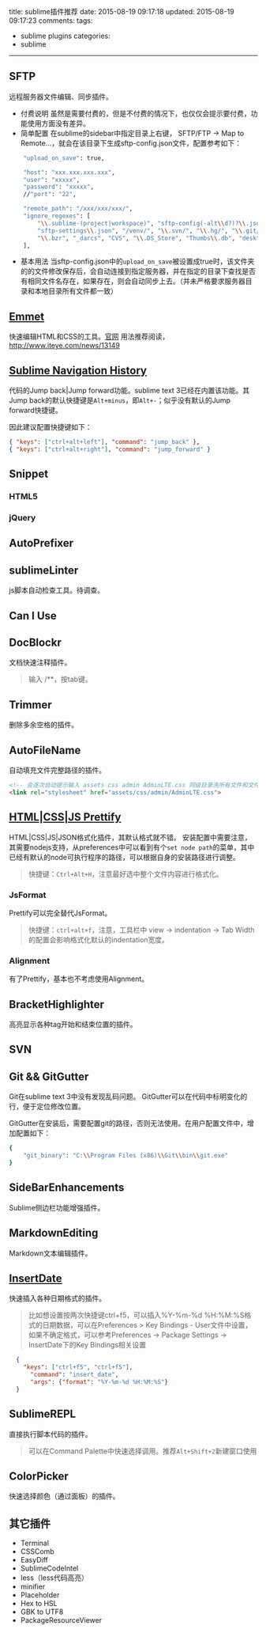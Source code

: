 title: sublime插件推荐
date: 2015-08-19 09:17:18
updated: 2015-08-19 09:17:23
comments:
tags:
- sublime plugins
categories:
- sublime

---

## SFTP
远程服务器文件编辑、同步插件。
+ 付费说明
  虽然是需要付费的，但是不付费的情况下，也仅仅会提示要付费，功能使用方面没有差异。
+ 简单配置
  在sublime的sidebar中指定目录上右键， SFTP/FTP -> Map to Remote...，就会在该目录下生成sftp-config.json文件，配置参考如下：

```bash
    "upload_on_save": true,

    "host": "xxx.xxx.xxx.xxx",
    "user": "xxxxx",
    "password": "xxxxx",
    //"port": "22",

    "remote_path": "/xxx/xxx/xxx/",
    "ignore_regexes": [
        "\\.sublime-(project|workspace)", "sftp-config(-alt\\d?)?\\.json", "node_modules",
        "sftp-settings\\.json", "/venv/", "\\.svn/", "\\.hg/", "\\.git/",
        "\\.bzr", "_darcs", "CVS", "\\.DS_Store", "Thumbs\\.db", "desktop\\.ini"
    ],
```

<!-- more -->

+ 基本用法
    当sftp-config.json中的`upload_on_save`被设置成true时，该文件夹的的文件修改保存后，会自动连接到指定服务器，并在指定的目录下查找是否有相同文件名存在，如果存在，则会自动同步上去。（并未严格要求服务器目录和本地目录所有文件都一致）

## [Emmet](https://github.com/sergeche/emmet-sublime)
快速编辑HTML和CSS的工具。[官网](http://emmet.io/)
用法推荐阅读，http://www.iteye.com/news/13149

## [Sublime Navigation History](https://github.com/timjrobinson/SublimeNavigationHistory)
代码的Jump back|Jump forward功能。sublime text 3已经在内置该功能。其Jump back的默认快捷键是`Alt+minus`，即`Alt+-`；似乎没有默认的Jump forward快捷键。

因此建议配置快捷键如下：

```json
{ "keys": ["ctrl+alt+left"], "command": "jump_back" },
{ "keys": ["ctrl+alt+right"], "command": "jump_forward" }
```

## Snippet
### HTML5
### jQuery

## AutoPrefixer

## sublimeLinter
js脚本自动检查工具。待调查。

## Can I Use

## DocBlockr
文档快速注释插件。

> 输入 /**，按tab键。

## Trimmer
删除多余空格的插件。

## AutoFileName
自动填充文件完整路径的插件。

```html
<!-- 会逐次自动提示输入 assets css admin AdminLTE.css 同级目录洗所有文件和文件夹  -->
<link rel="stylesheet" href="assets/css/admin/AdminLTE.css">
```

## [HTML|CSS|JS Prettify](https://github.com/victorporof/Sublime-HTMLPrettify)
HTML|CSS|JS|JSON格式化插件，其默认格式就不错。
安装配置中需要注意，其需要nodejs支持，从preferences中可以看到有个`set node path`的菜单，其中已经有默认的node可执行程序的路径，可以根据自身的安装路径进行调整。

> 快捷键：`Ctrl+Alt+H`，注意最好选中整个文件内容进行格式化。

### JsFormat
Prettify可以完全替代JsFormat。

> 快捷键：`ctrl+alt+f`，注意，工具栏中 view -> indentation -> Tab Width 的配置会影响格式化默认的indentation宽度。

### Alignment
有了Prettify，基本也不考虑使用Alignment。

## BracketHighlighter
高亮显示各种tag开始和结束位置的插件。

## SVN

## Git && GitGutter
Git在sublime text 3中没有发现乱码问题。
GitGutter可以在代码中标明变化的行，便于定位修改位置。

GitGutter在安装后，需要配置git的路径，否则无法使用。在用户配置文件中，增加配置如下：

```bash
{
    "git_binary": "C:\\Program Files (x86)\\Git\\bin\\git.exe"
}
```

## SideBarEnhancements
Sublime侧边栏功能增强插件。

## MarkdownEditing
Markdown文本编辑插件。

## [InsertDate](https://packagecontrol.io/packages/InsertDate)
快速插入各种日期格式的插件。

> 比如想设置按两次快捷键ctrl+f5，可以插入%Y-%m-%d %H:%M:%S格式的日期数据，可以在Preferences > Key Bindings - User文件中设置，如果不确定格式，可以参考Preferences -> Package Settings -> InsertDate下的Key Bindings相关设置

```json
  { 
    "keys": ["ctrl+f5", "ctrl+f5"],
      "command": "insert_date",
      "args": {"format": "%Y-%m-%d %H:%M:%S"}
  }
```

## SublimeREPL
直接执行脚本代码的插件。

> 可以在Command Palette中快速选择调用。推荐`Alt+Shift+2`新建窗口使用

## ColorPicker
快速选择颜色（通过面板）的插件。

## 其它插件

+ Terminal
+ CSSComb
+ EasyDiff
+ SublimeCodeIntel
+ less（less代码高亮）
+ minifier
+ Placeholder
+ Hex to HSL
+ GBK to UTF8
+ PackageResourceViewer



